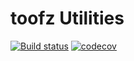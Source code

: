 # toofz Utilities

[![Build status](https://ci.appveyor.com/api/projects/status/b2w3cuq05d3udp00/branch/master?svg=true)](https://ci.appveyor.com/project/leonard-thieu/toofz/branch/master) [![codecov](https://codecov.io/gh/leonard-thieu/toofz/branch/master/graph/badge.svg)](https://codecov.io/gh/leonard-thieu/toofz)
